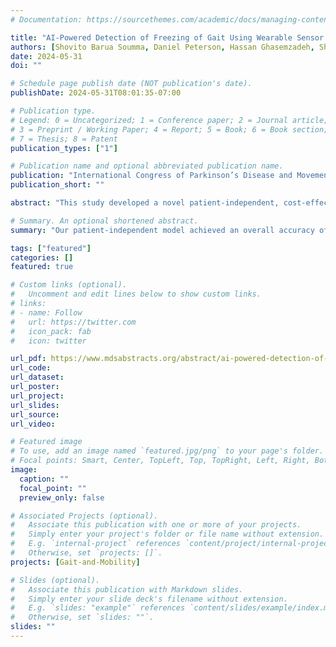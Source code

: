 ```yaml
---
# Documentation: https://sourcethemes.com/academic/docs/managing-content/

title: "AI-Powered Detection of Freezing of Gait Using Wearable Sensor Data in Patients with Parkinson’s Disease [Abstract]"
authors: [Shovito Barua Soumma, Daniel Peterson, Hassan Ghasemzadeh, Shyamal H. Mehta]
date: 2024-05-31
doi: ""

# Schedule page publish date (NOT publication's date).
publishDate: 2024-05-31T08:01:35-07:00

# Publication type.
# Legend: 0 = Uncategorized; 1 = Conference paper; 2 = Journal article;
# 3 = Preprint / Working Paper; 4 = Report; 5 = Book; 6 = Book section;
# 7 = Thesis; 8 = Patent
publication_types: ["1"]

# Publication name and optional abbreviated publication name.
publication: "International Congress of Parkinson’s Disease and Movement Disorders®, (MDS Congress), 2024"
publication_short: ""

abstract: "This study developed a novel patient-independent, cost-effective AI model for detecting Freezing of Gait (FoG), using a single wearable sensor and without the need for model retraining in new patients. This approach is expected to reduce patient burden and enhance clinical adoption of the technology. Using a single accelerometer and a rigorous validation methodology, we address individual variability in gait and demonstrate model’s generalizability through cross-validation methods."

# Summary. An optional shortened abstract.
summary: "Our patient-independent model achieved an overall accuracy of 78% in detecting FoG events using both medication ‘On’ and ‘Off’ state data."

tags: ["featured"]
categories: []
featured: true

# Custom links (optional).
#   Uncomment and edit lines below to show custom links.
# links:
# - name: Follow
#   url: https://twitter.com
#   icon_pack: fab
#   icon: twitter

url_pdf: https://www.mdsabstracts.org/abstract/ai-powered-detection-of-freezing-of-gait-using-wearable-sensor-data-in-patients-with-parkinson’s-disease/
url_code: 
url_dataset:
url_poster:
url_project:
url_slides: 
url_source:
url_video: 

# Featured image
# To use, add an image named `featured.jpg/png` to your page's folder.
# Focal points: Smart, Center, TopLeft, Top, TopRight, Left, Right, BottomLeft, Bottom, BottomRight.
image:
  caption: ""
  focal_point: ""
  preview_only: false

# Associated Projects (optional).
#   Associate this publication with one or more of your projects.
#   Simply enter your project's folder or file name without extension.
#   E.g. `internal-project` references `content/project/internal-project/index.md`.
#   Otherwise, set `projects: []`.
projects: [Gait-and-Mobility]

# Slides (optional).
#   Associate this publication with Markdown slides.
#   Simply enter your slide deck's filename without extension.
#   E.g. `slides: "example"` references `content/slides/example/index.md`.
#   Otherwise, set `slides: ""`.
slides: ""
---
```


